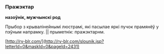 ### Пражэктар
**назоўнік, мужчынскі род**

Прыбор з крывалінейнымі люстрамі, які пасылае яркі пучок прамянёў у пэўным напрамку. || прыметнік: пражэктарнм.

<a rel="author">[http://rv-blr.com/](http://rv-blr.com/slounik.jsp?letterId=0&maskId=0&pageId=2431)</a>

